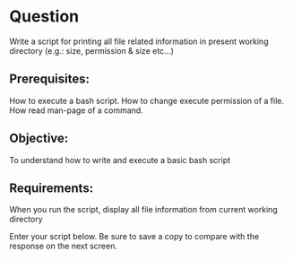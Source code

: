 # Question

Write a script for printing all file related information in present working directory (e.g.: size, permission & size etc…)

## Prerequisites: 

How to execute a bash script. How to change execute permission of a file. How read man-page of a command.

## Objective: 

To understand how to write and execute a basic bash script

## Requirements: 

When you run the script, display all file information from current working directory

Enter your script below. Be sure to save a copy to compare with the response on the next screen.